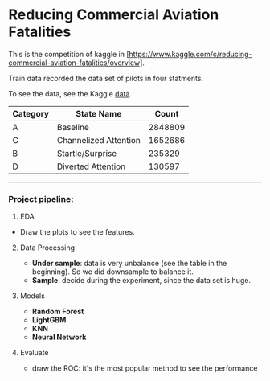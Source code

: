# Reducing Commercial Aviation Fatalities

This is the competition of kaggle in [https://www.kaggle.com/c/reducing-commercial-aviation-fatalities/overview].

Train data recorded the data set of pilots in four statments.


To see the data, see the Kaggle [data](https://www.kaggle.com/c/reducing-commercial-aviation-fatalities/data).

| Category | State Name            | Count   |
|----------|-----------------------|---------|
| A        | Baseline              | 2848809 |
| C        | Channelized Attention | 1652686 |
| B        | Startle/Surprise      | 235329  |
| D        | Diverted Attention    | 130597  |

----------
### Project pipeline:

1. EDA
- Draw the plots to see the features.

2. Data Processing 

    - **Under sample**: data is very unbalance (see the table in the beginning). So we did downsample to balance it.
    - **Sample**: decide during the experiment, since the data set is huge.

3. Models
    - **Random Forest**
    - **LightGBM**
    - **KNN**
    - **Neural Network**

4. Evaluate
    - draw the ROC: it's the most popular method to see the performance 